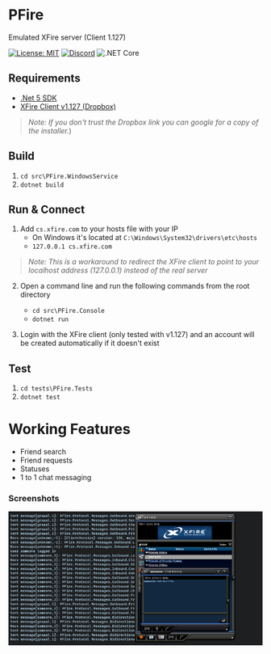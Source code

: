 # PFire
Emulated XFire server (Client 1.127)

[![License: MIT](https://img.shields.io/badge/License-MIT-yellow.svg)](LICENSE)
[![Discord](https://img.shields.io/discord/619547253702393856.svg?label=&logo=discord&logoColor=ffffff&color=7389D8&labelColor=6A7EC2)](https://discord.gg/jWPWZu8DPy)
![.NET Core](https://github.com/darcymiranda/PFire/workflows/.NET%20Core/badge.svg)

## Requirements
* [.Net 5 SDK](https://dotnet.microsoft.com/download)
* [XFire Client v1.127 (Dropbox)](https://www.dropbox.com/s/fjj5u0uksg6t46f/Xfire.rar?dl=0)
> _Note: If you don't trust the Dropbox link you can google for a copy of the installer._)

## Build
1. `cd src\PFire.WindowsService`
2. `dotnet build`

## Run & Connect
1. Add `cs.xfire.com` to your hosts file with your IP
   * On Windows it's located at `C:\Windows\System32\drivers\etc\hosts`
   * `127.0.0.1 cs.xfire.com`
> _Note: This is a workaround to redirect the XFire client to point to your localhost address (127.0.0.1) instead of the real server_

2. Open a command line and run the following commands from the root directory
   * `cd src\PFire.Console`
   * `dotnet run`

3. Login with the XFire client (only tested with v1.127) and an account will be created automatically if it doesn't exist

## Test
1. `cd tests\PFire.Tests`
2. `dotnet test`

# Working Features
* Friend search
* Friend requests
* Statuses
* 1 to 1 chat messaging

### Screenshots
![Screenshot of XFire connecting to PFire](readme-screenshot.png)
